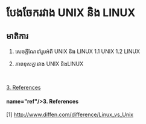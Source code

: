 # បែងចែករវាង UNIX និង LINUX

## មាតិការ

1. សេចក្ដីណែនាំរួមអំពី UNIX​ និង LINUX
​1.1 UNIX
1.2 LINUX

2. ភាពខុសគ្នារវាង UNIX និងLINUX

<br/>

[3. References](#ref)























#### <a> name="ref"/>3. References</a>
[1] http://www.diffen.com/difference/Linux_vs_Unix
